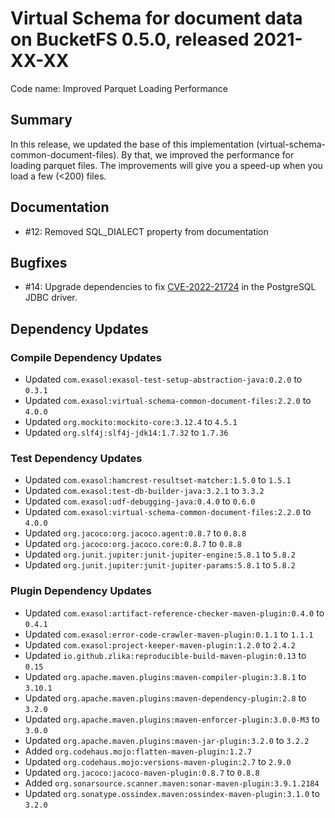 # Virtual Schema for document data on BucketFS 0.5.0, released 2021-XX-XX

Code name: Improved Parquet Loading Performance

## Summary

In this release, we updated the base of this implementation (virtual-schema-common-document-files). By that, we improved the performance for loading parquet files. The improvements will give you a speed-up when you load a few (<200) files.

## Documentation

* #12: Removed SQL_DIALECT property from documentation

## Bugfixes

* #14: Upgrade dependencies to fix [CVE-2022-21724](https://ossindex.sonatype.org/vulnerability/0f319d1b-e964-4471-bded-db3aeb3c3a29?component-type=maven&component-name=org.postgresql.postgresql&utm_source=ossindex-client&utm_medium=integration&utm_content=1.1.1) in the PostgreSQL JDBC driver.

## Dependency Updates

### Compile Dependency Updates

* Updated `com.exasol:exasol-test-setup-abstraction-java:0.2.0` to `0.3.1`
* Updated `com.exasol:virtual-schema-common-document-files:2.2.0` to `4.0.0`
* Updated `org.mockito:mockito-core:3.12.4` to `4.5.1`
* Updated `org.slf4j:slf4j-jdk14:1.7.32` to `1.7.36`

### Test Dependency Updates

* Updated `com.exasol:hamcrest-resultset-matcher:1.5.0` to `1.5.1`
* Updated `com.exasol:test-db-builder-java:3.2.1` to `3.3.2`
* Updated `com.exasol:udf-debugging-java:0.4.0` to `0.6.0`
* Updated `com.exasol:virtual-schema-common-document-files:2.2.0` to `4.0.0`
* Updated `org.jacoco:org.jacoco.agent:0.8.7` to `0.8.8`
* Updated `org.jacoco:org.jacoco.core:0.8.7` to `0.8.8`
* Updated `org.junit.jupiter:junit-jupiter-engine:5.8.1` to `5.8.2`
* Updated `org.junit.jupiter:junit-jupiter-params:5.8.1` to `5.8.2`

### Plugin Dependency Updates

* Updated `com.exasol:artifact-reference-checker-maven-plugin:0.4.0` to `0.4.1`
* Updated `com.exasol:error-code-crawler-maven-plugin:0.1.1` to `1.1.1`
* Updated `com.exasol:project-keeper-maven-plugin:1.2.0` to `2.4.2`
* Updated `io.github.zlika:reproducible-build-maven-plugin:0.13` to `0.15`
* Updated `org.apache.maven.plugins:maven-compiler-plugin:3.8.1` to `3.10.1`
* Updated `org.apache.maven.plugins:maven-dependency-plugin:2.8` to `3.2.0`
* Updated `org.apache.maven.plugins:maven-enforcer-plugin:3.0.0-M3` to `3.0.0`
* Updated `org.apache.maven.plugins:maven-jar-plugin:3.2.0` to `3.2.2`
* Added `org.codehaus.mojo:flatten-maven-plugin:1.2.7`
* Updated `org.codehaus.mojo:versions-maven-plugin:2.7` to `2.9.0`
* Updated `org.jacoco:jacoco-maven-plugin:0.8.7` to `0.8.8`
* Added `org.sonarsource.scanner.maven:sonar-maven-plugin:3.9.1.2184`
* Updated `org.sonatype.ossindex.maven:ossindex-maven-plugin:3.1.0` to `3.2.0`
